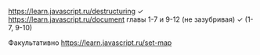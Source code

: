 https://learn.javascript.ru/destructuring                                      ✓
https://learn.javascript.ru/document главы 1-7 и 9-12 (не зазубривая)          ✓ (1-7, 9-10)

Факультативно
https://learn.javascript.ru/set-map